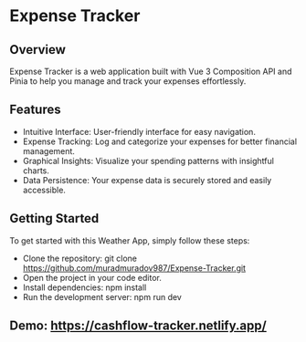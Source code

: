 # Expense Tracker

## Overview

Expense Tracker is a web application built with Vue 3 Composition API and Pinia to help you manage and track your expenses effortlessly.

## Features

- Intuitive Interface: User-friendly interface for easy navigation.
- Expense Tracking: Log and categorize your expenses for better financial management.
- Graphical Insights: Visualize your spending patterns with insightful charts.
- Data Persistence: Your expense data is securely stored and easily accessible.


## Getting Started

To get started with this Weather App, simply follow these steps:

* Clone the repository: git clone https://github.com/muradmuradov987/Expense-Tracker.git
* Open the project in your code editor.
* Install dependencies: npm install
* Run the development server: npm run dev


## Demo:  https://cashflow-tracker.netlify.app/
